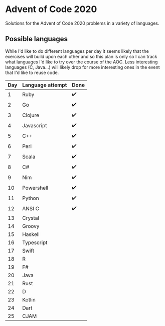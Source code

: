 # Advent of Code 2020

Solutions for the Advent of Code 2020 problems in a variety of languages.

## Possible languages

While I'd like to do different languages per day it seems likely that the exercises will build upon each other and so this plan is only so I can track what languages I'd like to try over the course of the AOC. Less interesting languages (C, Java...) will likely drop for more interesting ones in the event that I'd like to reuse code.

| Day  | Language attempt | Done |
| ---- | ---------------- | ---- |
| 1    | Ruby             | ✔️    |
| 2    | Go               | ✔️    |
| 3    | Clojure          | ✔️    |
| 4    | Javascript       | ✔️    |
| 5    | C++              | ✔️    |
| 6    | Perl             | ✔️    |
| 7    | Scala            | ✔️    |
| 8    | C#               | ✔️    |
| 9    | Nim              | ✔️    |
| 10   | Powershell       | ✔️    |
| 11   | Python           | ✔️    |
| 12   | ANSI C           | ✔️    |
| 13   | Crystal          |      |
| 14   | Groovy           |      |
| 15   | Haskell          |      |
| 16   | Typescript       |      |
| 17   | Swift            |      |
| 18   | R                |      |
| 19   | F#               |      |
| 20   | Java             |      |
| 21   | Rust             |      |
| 22   | D                |      |
| 23   | Kotlin           |      |
| 24   | Dart             |      |
| 25   | CJAM             |      |
